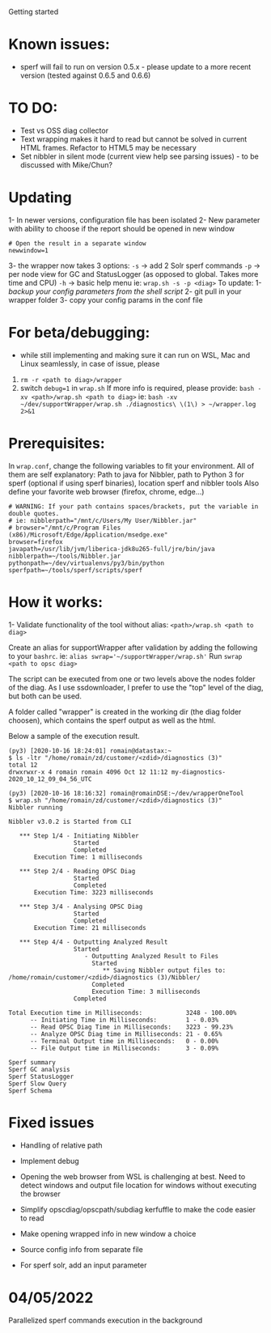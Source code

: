 Getting started

# Known issues:
- sperf will fail to run on version 0.5.x - please update to a more recent version (tested against 0.6.5 and 0.6.6)

# TO DO:
- Test vs OSS diag collector
- Text wrapping makes it hard to read but cannot be solved in current HTML frames. Refactor to HTML5 may be necessary
- Set nibbler in silent mode (current view help see parsing issues) - to be discussed with Mike/Chun?

# Updating

1- In newer versions, configuration file has been isolated
2- New parameter with ability to choose if the report should be opened in new window

```
# Open the result in a separate window
newwindow=1
```

3- the wrapper now takes 3 options:
`-s` -> add 2 Solr sperf commands
`-p` -> per node view for GC and StatusLogger (as opposed to global. Takes more time and CPU)
`-h` -> basic help menu
ie: `wrap.sh -s -p <diag>`
To update:
1- *backup your config parameters from the shell script*
2- git pull in your wrapper folder
3- copy your config params in the conf file

# For beta/debugging:
- while still implementing and making sure it can run on WSL, Mac and Linux seamlessly, in case of issue, please
1. `rm -r <path to diag>/wrapper`
2. switch `debug=1` in `wrap.sh`
If more info is required, please provide:
`bash -xv <path>/wrap.sh <path to diag>`
ie: `bash -xv ~/dev/supportWrapper/wrap.sh ./diagnostics\ \(1\) > ~/wrapper.log  2>&1`

# Prerequisites:
In `wrap.conf`, change the following variables to fit your environment.
All of them are self explanatory:
Path to java for Nibbler, path to Python 3 for sperf (optional if using sperf binaries), location sperf and nibbler tools
Also define your favorite web browser (firefox, chrome, edge...)

```
# WARNING: If your path contains spaces/brackets, put the variable in double quotes.
# ie: nibblerpath="/mnt/c/Users/My User/Nibbler.jar"
# browser="/mnt/c/Program Files (x86)/Microsoft/Edge/Application/msedge.exe"
browser=firefox
javapath=/usr/lib/jvm/liberica-jdk8u265-full/jre/bin/java
nibblerpath=~/tools/Nibbler.jar
pythonpath=~/dev/virtualenvs/py3/bin/python
sperfpath=~/tools/sperf/scripts/sperf
```

# How it works:

1- Validate functionality of the tool without alias:
`<path>/wrap.sh <path to diag>`

Create an alias for supportWrapper after validation by adding the following to your `bashrc`.
ie: `alias swrap='~/supportWrapper/wrap.sh'`
Run `swrap <path to opsc diag>`

The script can be executed from one or two levels above the nodes folder of the diag. As I use ssdownloader, I prefer to use the "top" level of the diag, but both can be used.

A folder called "wrapper" is created in the working dir (the diag folder choosen), which contains the sperf output as well as the html.

Below a sample of the execution result.

```
(py3) [2020-10-16 18:24:01] romain@datastax:~
$ ls -ltr "/home/romain/zd/customer/<zdid>/diagnostics (3)"
total 12
drwxrwxr-x 4 romain romain 4096 Oct 12 11:12 my-diagnostics-2020_10_12_09_04_56_UTC

(py3) [2020-10-16 18:16:32] romain@romainDSE:~/dev/wrapperOneTool
$ wrap.sh "/home/romain/zd/customer/<zdid>/diagnostics (3)"
Nibbler running

Nibbler v3.0.2 is Started from CLI

   *** Step 1/4 - Initiating Nibbler
                  Started
                  Completed
       Execution Time: 1 milliseconds

   *** Step 2/4 - Reading OPSC Diag
                  Started
                  Completed
       Execution Time: 3223 milliseconds

   *** Step 3/4 - Analysing OPSC Diag
                  Started
                  Completed
       Execution Time: 21 milliseconds

   *** Step 4/4 - Outputting Analyzed Result
                  Started
                     - Outputting Analyzed Result to Files
                       Started
                          ** Saving Nibbler output files to: /home/romain/customer/<zdid>/diagnostics (3)/Nibbler/
                       Completed
                       Execution Time: 3 milliseconds
                  Completed

Total Execution time in Milliseconds:            3248 - 100.00%
      -- Initiating Time in Milliseconds:        1 - 0.03%
      -- Read OPSC Diag Time in Milliseconds:    3223 - 99.23%
      -- Analyze OPSC Diag time in Milliseconds: 21 - 0.65%
      -- Terminal Output time in Milliseconds:   0 - 0.00%
      -- File Output time in Milliseconds:       3 - 0.09%

Sperf summary
Sperf GC analysis
Sperf StatusLogger
Sperf Slow Query
Sperf Schema
```

# Fixed issues
- Handling of relative path
- Implement debug
- Opening the web browser from WSL is challenging at best. Need to detect windows and output file location for windows without executing the browser
- Simplify opscdiag/opscpath/subdiag kerfuffle to make the code easier to read

- Make opening wrapped info in new window a choice
- Source config info from separate file
- For sperf solr, add an input parameter

# 04/05/2022
Parallelized sperf commands execution in the background
